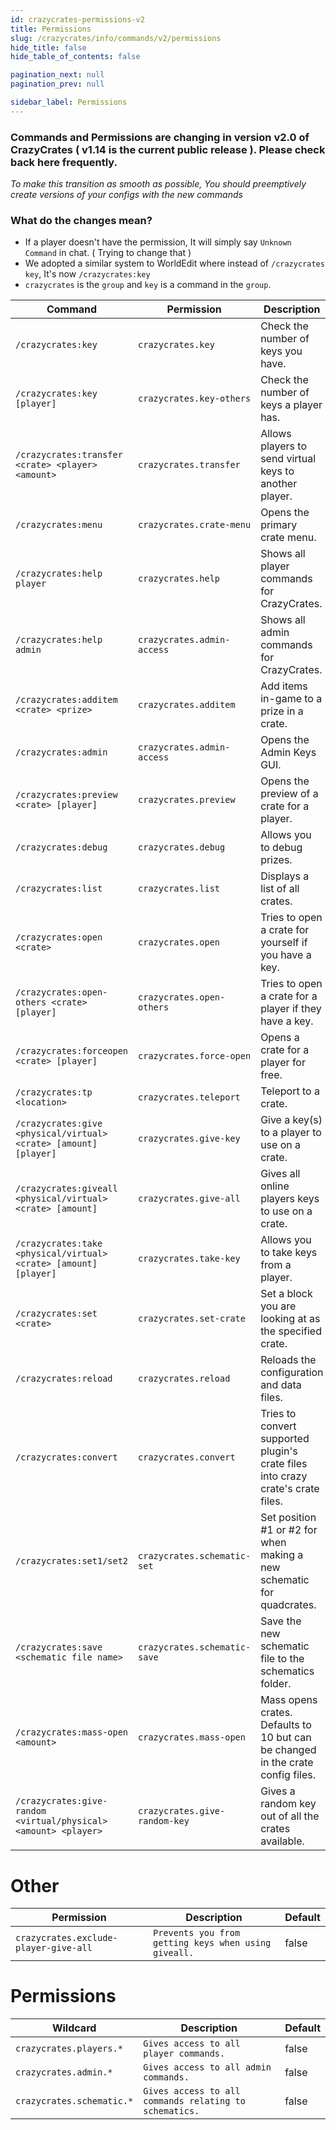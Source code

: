 ```yaml
---
id: crazycrates-permissions-v2
title: Permissions
slug: /crazycrates/info/commands/v2/permissions
hide_title: false
hide_table_of_contents: false

pagination_next: null
pagination_prev: null

sidebar_label: Permissions
---
```

### Commands and Permissions are changing in version v2.0 of CrazyCrates ( v1.14 is the current public release ). Please check back here frequently.
*To make this transition as smooth as possible, You should preemptively create versions of your configs with the new commands*

### What do the changes mean?
* If a player doesn't have the permission, It will simply say `Unknown Command` in chat. ( Trying to change that )
* We adopted a similar system to WorldEdit where instead of `/crazycrates key`, It's now `/crazycrates:key`
 * `crazycrates` is the `group` and `key` is a command in the `group`.

Command|Permission|Description|Default
---|---|---|---
`/crazycrates:key`|`crazycrates.key`|Check the number of keys you have.|true
`/crazycrates:key [player]`|`crazycrates.key-others`|Check the number of keys a player has.|true
`/crazycrates:transfer <crate> <player> <amount>`|`crazycrates.transfer`|Allows players to send virtual keys to another player.|false
`/crazycrates:menu`|`crazycrates.crate-menu`|Opens the primary crate menu.|true
`/crazycrates:help player`|`crazycrates.help`|Shows all player commands for CrazyCrates.|true
`/crazycrates:help admin`|`crazycrates.admin-access`|Shows all admin commands for CrazyCrates.|false
`/crazycrates:additem <crate> <prize>`|`crazycrates.additem`|Add items in-game to a prize in a crate.|false
`/crazycrates:admin`|`crazycrates.admin-access`|Opens the Admin Keys GUI.|false
`/crazycrates:preview <crate> [player]`|`crazycrates.preview`|Opens the preview of a crate for a player.|false
`/crazycrates:debug`|`crazycrates.debug`|Allows you to debug prizes.|false
`/crazycrates:list`|`crazycrates.list`|Displays a list of all crates.|false
`/crazycrates:open <crate>`|`crazycrates.open`|Tries to open a crate for yourself if you have a key.|false
`/crazycrates:open-others <crate> [player]`|`crazycrates.open-others`|Tries to open a crate for a player if they have a key.|false
`/crazycrates:forceopen <crate> [player]`|`crazycrates.force-open`|Opens a crate for a player for free.|false
`/crazycrates:tp <location>`|`crazycrates.teleport`|Teleport to a crate.|false
`/crazycrates:give <physical/virtual> <crate> [amount] [player]`|`crazycrates.give-key`|Give a key(s) to a player to use on a crate.|false
`/crazycrates:giveall <physical/virtual> <crate> [amount]`|`crazycrates.give-all`|Gives all online players keys to use on a crate.|false
`/crazycrates:take <physical/virtual> <crate> [amount] [player]`|`crazycrates.take-key`|Allows you to take keys from a player.|false
`/crazycrates:set <crate>`|`crazycrates.set-crate`|Set a block you are looking at as the specified crate.|false
`/crazycrates:reload`|`crazycrates.reload`|Reloads the configuration and data files.|false
`/crazycrates:convert`|`crazycrates.convert`|Tries to convert supported plugin's crate files into crazy crate's crate files.|false
`/crazycrates:set1/set2`|`crazycrates.schematic-set`|Set position #1 or #2 for when making a new schematic for quadcrates.|false
`/crazycrates:save <schematic file name>`|`crazycrates.schematic-save`|Save the new schematic file to the schematics folder.|false
`/crazycrates:mass-open <amount>`|`crazycrates.mass-open`|Mass opens crates. Defaults to 10 but can be changed in the crate config files.|false
`/crazycrates:give-random <virtual/physical> <amount> <player>`|`crazycrates.give-random-key`|Gives a random key out of all the crates available.|false

# Other
Permission|Description|Default
---|---|---
`crazycrates.exclude-player-give-all`|`Prevents you from getting keys when using giveall.`|false

# Permissions
Wildcard|Description|Default
---|---|---
`crazycrates.players.*`|`Gives access to all player commands.`|false
`crazycrates.admin.*`|`Gives access to all admin commands.`|false
`crazycrates.schematic.*`|`Gives access to all commands relating to schematics.`|false
